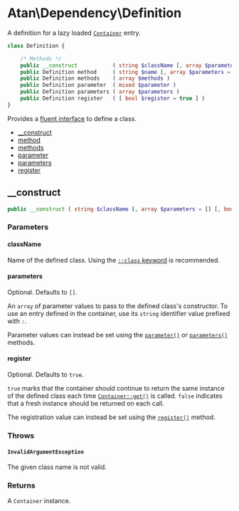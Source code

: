 # Atan\Dependency\Definition
A definition for a lazy loaded [`Container`](Container.md) entry.
```php
class Definition {

    /* Methods */
    public __construct           ( string $className [, array $parameters = [] [, bool $register = true ] ] ] )
    public Definition method     ( string $name [, array $parameters = [] ] )
    public Definition methods    ( array $methods )
    public Definition parameter  ( mixed $parameter )
    public Definition parameters ( array $parameters )
    public Definition register   ( [ bool $register = true ] )
}
```
Provides a [fluent interface](https://en.wikipedia.org/wiki/Fluent_interface) to define a class.

* [__construct](#__construct)
* [method](#method)
* [methods](#methods)
* [parameter](#parameter)
* [parameters](#parameters)
* [register](#register)

## __construct
```php
public __construct ( string $className [, array $parameters = [] [, bool $register = true ] ] ] )
```
### Parameters
#### className
Name of the defined class. Using the [`::class` keyword](http://php.net/manual/en/language.oop5.basic.php#language.oop5.basic.class.class) is recommended. 

#### parameters
Optional. Defaults to `[]`.

An `array` of parameter values to pass to the defined class's constructor. To use an entry defined in the container, use its `string` identifier value prefixed with `:`.

Parameter values can instead be set using the [`parameter()`](#parameter) or [`parameters()`](#parameter) methods.

#### register
Optional. Defaults to `true`.

`true` marks that the container should continue to return the same instance of the defined class each time [`Container::get()`](Container.md#get) is called. `false` indicates that a fresh instance should be returned on each call.

The registration value can instead be set using the [`register()`](#register) method.

### Throws
#### `InvalidArgumentException`
The given class name is not valid.

### Returns
A `Container` instance.